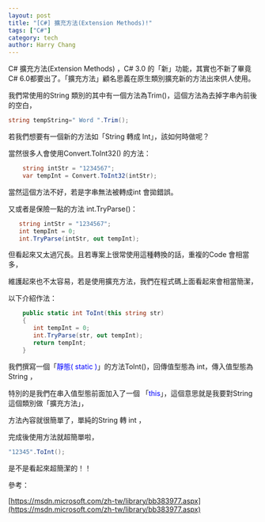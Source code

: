 ```yaml
---
layout: post
title: "[C#] 擴充方法(Extension Methods)!"
tags: ["C#"]
category: tech
author: Harry Chang
---
```


C# 擴充方法(Extension Methods) ，C# 3.0 的「新」功能，其實也不新了畢竟C# 6.0都要出了。「擴充方法」顧名思義在原生類別擴充新的方法出來供人使用。

 <!--more-->

我們常使用的String 類別的其中有一個方法為Trim()，這個方法為去掉字串內前後的空白，

~~~ cs 
string tempString=" Word ".Trim();
~~~

若我們想要有一個新的方法如「String 轉成 Int」，該如何時做呢？

當然很多人會使用Convert.ToInt32() 的方法：

~~~ cs 
    string intStr = "1234567";
    var tempInt = Convert.ToInt32(intStr);
~~~

當然這個方法不好，若是字串無法被轉成int 會拋錯誤。

又或者是保險一點的方法 int.TryParse()：

 ~~~ cs 
    string intStr = "1234567";
    int tempInt = 0;
    int.TryParse(intStr, out tempInt);
~~~

但看起來又太過冗長。且若專案上很常使用這種轉換的話，重複的Code 會相當多，

維護起來也不太容易，若是使用擴充方法，我們在程式碼上面看起來會相當簡潔，

以下介紹作法：

~~~ cs 
    public static int ToInt(this string str)
    {
       int tempInt = 0;
       int.TryParse(str, out tempInt);
       return tempInt;
    }
~~~

我們撰寫一個「<span style="color:#0000FF;">靜態( static )</span>」的方法ToInt()，回傳值型態為 int，傳入值型態為 String ，

特別的是我們在串入值型態前面加入了一個 「<span style="color:#0000FF;">this</span>」，這個意思就是我要對String 這個類別做「擴充方法」，

方法內容就很簡單了，單純的String 轉 int ，

完成後使用方法就超簡單啦，

~~~ cs 
"12345".ToInt();
~~~

是不是看起來超簡潔的！！

參考：

[https://msdn.microsoft.com/zh-tw/library/bb383977.aspx](https://msdn.microsoft.com/zh-tw/library/bb383977.aspx)

                